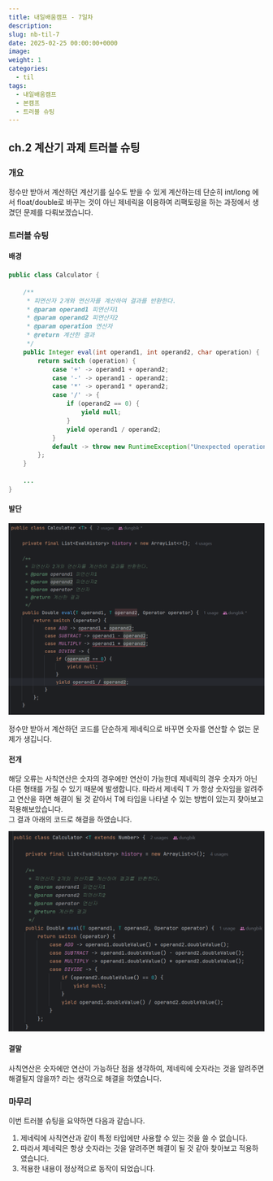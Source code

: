 ```yaml
---
title: 내일배움캠프 - 7일차
description:
slug: nb-til-7
date: 2025-02-25 00:00:00+0000
image:
weight: 1
categories:
  - til
tags:
  - 내일배움캠프
  - 본캠프
  - 트러블 슈팅
---
```


## ch.2 계산기 과제 트러블 슈팅

### 개요
정수만 받아서 계산하던 계산기를 실수도 받을 수 있게 계산하는데 단순히 int/long 에서 float/double로 바꾸는 것이 아닌 제네릭을 이용하여 리팩토링을 하는 과정에서 생겼던 문제를 다뤄보겠습니다.

### 트러블 슈팅
#### 배경

``` java
public class Calculator {

    /**
     * 피연산자 2개와 연산자를 계산하여 결과를 반환한다.
     * @param operand1 피연산자1
     * @param operand2 피연산자2
     * @param operation 연산자
     * @return 계산한 결과
     */
    public Integer eval(int operand1, int operand2, char operation) {
        return switch (operation) {
            case '+' -> operand1 + operand2;
            case '-' -> operand1 - operand2;
            case '*' -> operand1 * operand2;
            case '/' -> {
                if (operand2 == 0) {
                    yield null;
                }
                yield operand1 / operand2;
            }
            default -> throw new RuntimeException("Unexpected operation: " + operation);
        };
    }

    ...
}
```

#### 발단

![error](image.png)

정수만 받아서 계산하던 코드를 단순하게 제네릭으로 바꾸면 숫자를 연산할 수 없는 문제가 생깁니다.  

#### 전개

해당 오류는 사칙연산은 숫자의 경우에만 연산이 가능한데 제네릭의 경우 숫자가 아닌 다른 형태를 가질 수 있기 때문에 발생합니다.
따라서 제네릭 T 가 항상 숫자임을 알려주고 연산을 하면 해결이 될 것 같아서 T에 타입을 나타낼 수 있는 방법이 있는지 찾아보고 적용해보았습니다.  
그 결과 아래의 코드로 해결을 하였습니다.

![solve](image-1.png)

#### 결말

사칙연산은 숫자에만 연산이 가능하단 점을 생각하여, 제네릭에 숫자라는 것을 알려주면 해결될지 않을까? 라는 생각으로 해결을 하였습니다.

### 마무리

이번 트러블 슈팅을 요약하면 다음과 같습니다.
1. 제네릭에 사칙연산과 같이 특정 타입에만 사용할 수 있는 것을 쓸 수 없습니다.
2. 따라서 제네릭은 항상 숫자라는 것을 알려주면 해결이 될 것 같아 찾아보고 적용하였습니다.
3. 적용한 내용이 정상적으로 동작이 되었습니다.
